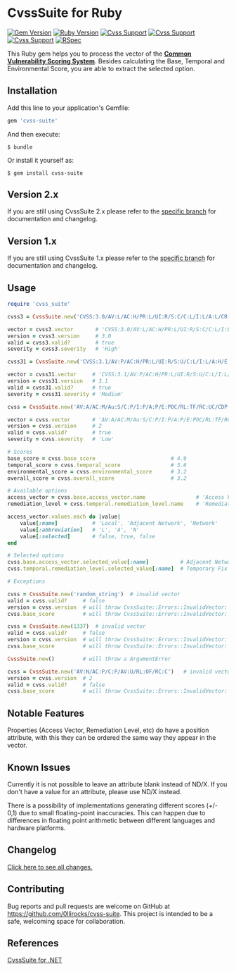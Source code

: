 # CvssSuite for Ruby

[![Gem Version](http://img.shields.io/gem/v/cvss-suite.svg)](https://rubygems.org/gems/cvss-suite)
[![Ruby Version](https://img.shields.io/badge/Ruby-2.6-brightgreen.svg)](https://rubygems.org/gems/cvss-suite)
[![Cvss Support](https://img.shields.io/badge/CVSS-v2-brightgreen.svg)](https://www.first.org/cvss/v2/guide)
[![Cvss Support](https://img.shields.io/badge/CVSS-v3.0-brightgreen.svg)](https://www.first.org/cvss/v3.0/user-guide)
[![Cvss Support](https://img.shields.io/badge/CVSS-v3.1-brightgreen.svg)](https://www.first.org/cvss/v3.1/user-guide)
[![RSpec](https://github.com/0llirocks/cvss-suite/workflows/RSpec/badge.svg)](https://github.com/0llirocks/cvss-suite/actions)

This Ruby gem helps you to process the vector of the [**Common Vulnerability Scoring System**](https://www.first.org/cvss/specification-document).
Besides calculating the Base, Temporal and Environmental Score, you are able to extract the selected option.

## Installation

Add this line to your application's Gemfile:

```ruby
gem 'cvss-suite'
```

And then execute:

    $ bundle

Or install it yourself as:

    $ gem install cvss-suite

## Version 2.x

If you are still using CvssSuite 2.x please refer to the [specific branch](https://github.com/0llirocks/cvss-suite/tree/2.x) for documentation and changelog.
    
## Version 1.x

If you are still using CvssSuite 1.x please refer to the [specific branch](https://github.com/0llirocks/cvss-suite/tree/1.x) for documentation and changelog.

## Usage

```ruby
require 'cvss_suite'

cvss3 = CvssSuite.new('CVSS:3.0/AV:L/AC:H/PR:L/UI:R/S:C/C:L/I:L/A:L/CR:L/IR:M/AR:H/MAV:N/MAC:H/MPR:N/MUI:R/MS:U/MC:N/MI:L/MA:H')

vector = cvss3.vector       # 'CVSS:3.0/AV:L/AC:H/PR:L/UI:R/S:C/C:L/I:L/A:L/CR:L/IR:M/AR:H/MAV:N/MAC:H/MPR:N/MUI:R/MS:U/MC:N/MI:L/MA:H'
version = cvss3.version     # 3.0
valid = cvss3.valid?        # true
severity = cvss3.severity   # 'High'

cvss31 = CvssSuite.new('CVSS:3.1/AV:P/AC:H/PR:L/UI:R/S:U/C:L/I:L/A:H/E:H/RL:U/RC:U')

vector = cvss31.vector     # 'CVSS:3.1/AV:P/AC:H/PR:L/UI:R/S:U/C:L/I:L/A:H/E:H/RL:U/RC:U'
version = cvss31.version   # 3.1
valid = cvss31.valid?      # true
severity = cvss31.severity # 'Medium'

cvss = CvssSuite.new('AV:A/AC:M/Au:S/C:P/I:P/A:P/E:POC/RL:TF/RC:UC/CDP:L/TD:M/CR:M/IR:M/AR:M')

vector = cvss.vector       # 'AV:A/AC:M/Au:S/C:P/I:P/A:P/E:POC/RL:TF/RC:UC/CDP:L/TD:M/CR:M/IR:M/AR:M'
version = cvss.version     # 2
valid = cvss.valid?        # true
severity = cvss.severity   # 'Low'

# Scores
base_score = cvss.base_score                        # 4.9
temporal_score = cvss.temporal_score                # 3.6
environmental_score = cvss.environmental_score      # 3.2
overall_score = cvss.overall_score                  # 3.2

# Available options
access_vector = cvss.base.access_vector.name                # 'Access Vector'
remediation_level = cvss.temporal.remediation_level.name    # 'Remediation Level'

access_vector.values.each do |value|
    value[:name]           # 'Local', 'Adjacent Network', 'Network'
    value[:abbreviation]   # 'L', 'A', 'N'
    value[:selected]       # false, true, false
end

# Selected options
cvss.base.access_vector.selected_value[:name]          # Adjacent Network
cvss.temporal.remediation_level.selected_value[:name]  # Temporary Fix

# Exceptions

cvss = CvssSuite.new('random_string')  # invalid vector
valid = cvss.valid?     # false
version = cvss.version  # will throw CvssSuite::Errors::InvalidVector: Vector is not valid!
cvss.base_score         # will throw CvssSuite::Errors::InvalidVector: Vector is not valid!

cvss = CvssSuite.new(1337)  # invalid vector
valid = cvss.valid?     # false
version = cvss.version  # will throw CvssSuite::Errors::InvalidVector: Vector is not valid!
cvss.base_score         # will throw CvssSuite::Errors::InvalidVector: Vector is not valid!

CvssSuite.new()         # will throw a ArgumentError

cvss = CvssSuite.new('AV:N/AC:P/C:P/AV:U/RL:OF/RC:C')   # invalid vector, authentication is missing
version = cvss.version  # 2
valid = cvss.valid?     # false
cvss.base_score         # will throw CvssSuite::Errors::InvalidVector: Vector is not valid!
```

## Notable Features

Properties (Access Vector, Remediation Level, etc) do have a position attribute, with this they can be ordered the same way they appear in the vector.

## Known Issues

Currently it is not possible to leave an attribute blank instead of ND/X. If you don't have a value for an attribute, please use ND/X instead.

There is a possibility of implementations generating different scores (+/- 0,1) due to small floating-point inaccuracies. This can happen due to differences in floating point arithmetic between different languages and hardware platforms.

## Changelog

[Click here to see all changes.](https://github.com/0llirocks/cvss-suite/blob/master/CHANGES.md)

## Contributing

Bug reports and pull requests are welcome on GitHub at https://github.com/0llirocks/cvss-suite. This project is intended to be a safe, welcoming space for collaboration.

## References
[CvssSuite for .NET](https://cvsssuite.0lli.rocks)

